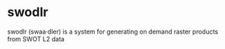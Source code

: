 # swodlr
swodlr (swaa·dler) is a system for generating on demand raster products from SWOT L2 data

